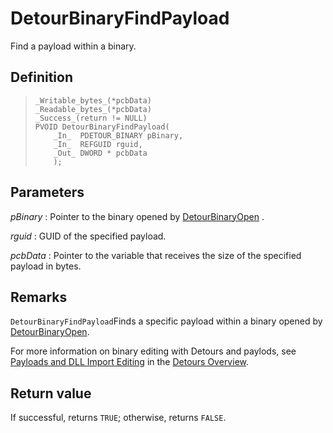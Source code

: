 DetourBinaryFindPayload
=======================

Find a payload within a binary.

Definition
----------

>     _Writable_bytes_(*pcbData)
>     _Readable_bytes_(*pcbData)
>     _Success_(return != NULL)
>     PVOID DetourBinaryFindPayload(
>         _In_  PDETOUR_BINARY pBinary,
>         _In_  REFGUID rguid,
>         _Out_ DWORD * pcbData
>         );

Parameters
----------

*pBinary*
:   Pointer to the binary opened by
    [DetourBinaryOpen](DetourBinaryOpen.md) .

*rguid*
:   GUID of the specified payload.

*pcbData*
:   Pointer to the variable that receives the size of the specified
    payload in bytes.

Remarks
-------

`DetourBinaryFindPayload`Finds a specific payload within a binary opened
by [DetourBinaryOpen](DetourBinaryOpen.md).

For more information on binary editing with Detours and paylods, see
[Payloads and DLL Import Editing](OwerviewPayloads.md) in the [Detours
Overview](Home.md).

Return value
------------

If successful, returns `TRUE`; otherwise, returns `FALSE`.

